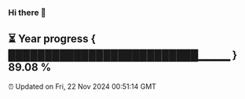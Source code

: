 ### Hi there 👋
⏳ Year progress { ██████████████████████████▁▁▁▁ } 89.08 %
---
⏰ Updated on Fri, 22 Nov 2024 00:51:14 GMT

